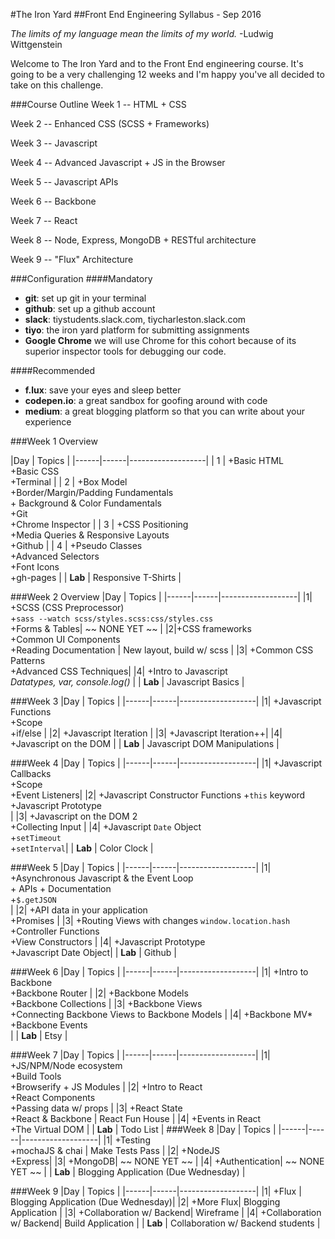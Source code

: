 #The Iron Yard
##Front End Engineering Syllabus - Sep 2016

*The limits of my language mean the limits of my world.*
-Ludwig Wittgenstein

Welcome to The Iron Yard and to the Front End engineering course. It's going to be a very challenging 12 weeks and I'm happy you've all decided to take on this challenge.

###Course Outline
Week 1 -- HTML + CSS

Week 2 -- Enhanced CSS (SCSS + Frameworks)

Week 3 -- Javascript

Week 4 -- Advanced Javascript + JS in the Browser

Week 5 -- Javascript APIs

Week 6 -- Backbone

Week 7 -- React

Week 8 -- Node, Express, MongoDB + RESTful architecture

Week 9 -- "Flux" Architecture

###Configuration
####Mandatory
- **git**: set up git in your terminal
- **github**: set up a github account
- **slack**: tiystudents.slack.com, tiycharleston.slack.com
- **tiyo**: the iron yard platform for submitting assignments
- **Google Chrome** we will use Chrome for this cohort because of its superior inspector tools for debugging our code.

####Recommended
- **f.lux**: save your eyes and sleep better
- **codepen.io**: a great sandbox for goofing around with code
- **medium**: a great blogging platform so that you can write about your experience


###Week 1 Overview

|Day  | Topics | 
|------|------|-------------------|
|  1  | +Basic HTML<br/> +Basic CSS<br/> +Terminal |
|  2  | +Box Model<br/> +Border/Margin/Padding Fundamentals<br/> + Background & Color Fundamentals <br/> +Git  <br/> +Chrome Inspector   | 
|  3  | +CSS Positioning <br/> +Media Queries & Responsive Layouts <br/> +Github | 
|  4  |  +Pseudo Classes <br/> +Advanced Selectors <br/>+Font Icons <br/>+gh-pages | 
|  **Lab**  | Responsive T-Shirts |



###Week 2 Overview
|Day  | Topics | 
|------|------|-------------------|
|1| +SCSS (CSS Preprocessor) <br/> +`sass --watch scss/styles.scss:css/styles.css` <br/>+Forms & Tables| ~~ NONE YET ~~  |
|2|+CSS frameworks <br/> +Common UI Components  <br/>+Reading Documentation  | New layout, build w/ scss |
|3| +Common CSS Patterns <br/> +Advanced CSS Techniques|
|4| +Intro to Javascript<br/>*Datatypes, var, console.log()* | 
|  **Lab**  | Javascript Basics |

###Week 3
|Day  | Topics | 
|------|------|-------------------|
|1| +Javascript Functions <br/>+Scope <br/>+if/else |
|2| +Javascript Iteration | 
|3| +Javascript Iteration++|
|4| +Javascript on the DOM  | 
|  **Lab**  | Javascript DOM Manipulations  |

###Week 4
|Day  | Topics | 
|------|------|-------------------|
|1| +Javascript Callbacks  <br/>+Scope<br/> +Event Listeners| 
|2| +Javascript Constructor Functions +`this` keyword<br/> +Javascript Prototype<br/> |
|3| +Javascript on the DOM 2 <br/>+Collecting Input | 
|4|  +Javascript `Date` Object <br/>+`setTimeout` <br/> +`setInterval`| 
|  **Lab**  | Color Clock |

###Week 5
|Day  | Topics | 
|------|------|-------------------|
|1| +Asynchronous Javascript & the Event Loop <br/> + APIs + Documentation <br/> +`$.getJSON` <br/>| 
|2| +API data in your application  <br/> +Promises | 
|3| +Routing Views with changes `window.location.hash`   <br/> +Controller Functions <br/>+View Constructors | |4| +Javascript Prototype<br/> +Javascript Date Object| 
|  **Lab**  | Github |

###Week 6
|Day  | Topics | 
|------|------|-------------------|
|1| +Intro to Backbone <br/> +Backbone Router | 
|2| +Backbone Models <br/> +Backbone Collections | 
|3| +Backbone Views  <br/> +Connecting Backbone Views to Backbone Models | 
|4| +Backbone MV*<br/> +Backbone Events<br/>| 
|  **Lab**  | Etsy |

###Week 7
|Day  | Topics | 
|------|------|-------------------|
|1| +JS/NPM/Node ecosystem <br/> +Build Tools <br/> +Browserify + JS Modules |
|2| +Intro to React <br/> +React Components <br/> +Passing data w/ props | 
|3| +React State  <br/> +React & Backbone  |  React Fun House   |
|4| +Events in React <br/> +The Virtual DOM |
|  **Lab**  | Todo List |
###Week 8
|Day  | Topics | 
|------|------|-------------------|
|1| +Testing <br/> +mochaJS & chai | Make Tests Pass |
|2| +NodeJS<br/> +Express| 
|3| +MongoDB| ~~ NONE YET ~~ | 
|4| +Authentication| ~~ NONE YET ~~ | 
|  **Lab**  | Blogging Application (Due Wednesday) |

###Week 9
|Day  | Topics | 
|------|------|-------------------|
|1| +Flux | Blogging Application (Due Wednesday)|
|2| +More Flux| Blogging Application |
|3| +Collaboration w/ Backend| Wireframe  |
|4| +Collaboration w/ Backend| Build Application  |
|  **Lab**  | Collaboration w/ Backend students |
